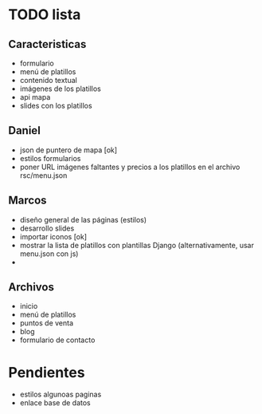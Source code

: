# TODO lista

## Caracteristicas
* formulario
* menú de platillos
* contenido textual
* imágenes de los platillos
* api mapa
* slides con los platillos

## Daniel
* json de puntero de mapa [ok]
* estilos formularios
* poner URL imágenes faltantes y precios a los platillos en el archivo rsc/menu.json

## Marcos
* diseño general de las páginas (estilos)
* desarrollo slides
* importar iconos [ok]
* mostrar la lista de platillos con plantillas Django (alternativamente, usar menu.json con js)
* 

## Archivos
* inicio
* menú de platillos
* puntos de venta
* blog
* formulario de contacto
# Pendientes
* estilos algunoas paginas
* enlace base de datos
